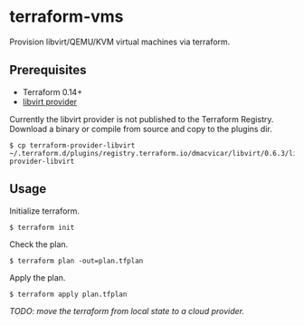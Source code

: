 # terraform-vms

Provision libvirt/QEMU/KVM virtual machines via terraform.

## Prerequisites

- Terraform 0.14+
- [libvirt provider](https://github.com/dmacvicar/terraform-provider-libvirt)

Currently the libvirt provider is not published to the Terraform Registry.
Download a binary or compile from source and copy to the plugins dir.

    $ cp terraform-provider-libvirt ~/.terraform.d/plugins/registry.terraform.io/dmacvicar/libvirt/0.6.3/linux_amd64/terraform-provider-libvirt


## Usage

Initialize terraform.

    $ terraform init

Check the plan.

    $ terraform plan -out=plan.tfplan

Apply the plan.

    $ terraform apply plan.tfplan

_TODO: move the terraform from local state to a cloud provider._
